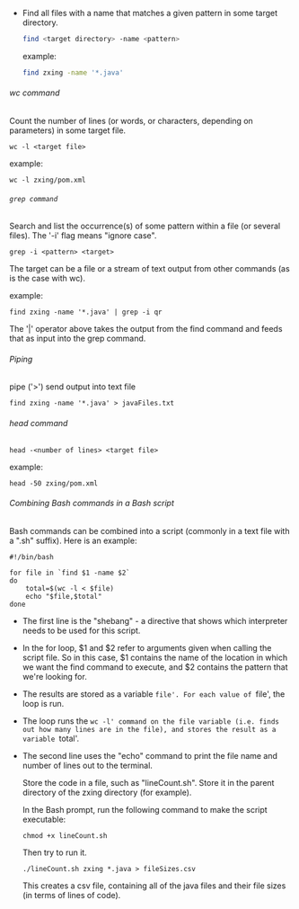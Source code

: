 - Find all files with a name that matches a given pattern in some target directory.
  
  ```sh
  find <target directory> -name <pattern>
  ```
  
  example:
  
  ```sh
  find zxing -name '*.java'
  ```
###### wc command

Count the number of lines (or words, or characters, depending on parameters) in some target file.

```
wc -l <target file>
```

example:

```
wc -l zxing/pom.xml
```
######  `grep command ` 

Search and list the occurrence(s) of some pattern within a file (or several files). The '-i' flag means "ignore case".

```
grep -i <pattern> <target>
```

The target can be a file or a stream of text output from other commands (as is the case with wc).

example:

```
find zxing -name '*.java' | grep -i qr
```

The '|' operator above takes the output from the find command and feeds that as input into the grep command.
###### Piping

pipe ('>') send output into text file

```
find zxing -name '*.java' > javaFiles.txt
```
###### head command 

```
head -<number of lines> <target file>
```

example:

```
head -50 zxing/pom.xml
```
###### Combining Bash commands in a Bash script

Bash commands can be combined into a script (commonly in a text file with a ".sh" suffix). Here is an example:

```
#!/bin/bash

for file in `find $1 -name $2`
do
	total=$(wc -l < $file)
	echo "$file,$total"
done
```
- The first line is the "shebang" - a directive that shows which interpreter needs to be used for this script.
- In the for loop, $1 and $2 refer to arguments given when calling the script file. So in this case, $1 contains the name of the location in which we want the find command to execute, and $2 contains the pattern that we're looking for.
- The results are stored as a variable `file'. For each value of `file', the loop is run.
- The loop runs the `wc -l' command on the file variable (i.e. finds out how many lines are in the file), and stores the result as a variable `total'.
- The second line uses the "echo" command to print the file name and number of lines out to the terminal.
  
  Store the code in a file, such as "lineCount.sh". Store it in the parent directory of the zxing directory (for example).
  
  In the Bash prompt, run the following command to make the script executable:
  
  ```
  chmod +x lineCount.sh
  ```
  
  Then try to run it.
  
  ```
  ./lineCount.sh zxing *.java > fileSizes.csv
  ```
  
  This creates a csv file, containing all of the java files and their file sizes (in terms of lines of code).